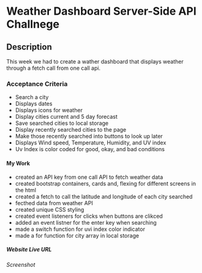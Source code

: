 # Weather Dashboard Server-Side API Challnege

## Description
This week we had to create a wather dashboard that displays weather through a fetch call from one call api.

### Acceptance Criteria
* Search a city
* Displays dates
* Displays icons for weather
* Display cities current and 5 day forecast
* Save searched cities to local storage 
* Display recently searched cities to the page
* Make those recently searched into buttons to look up later
* Displays Wind speed, Temperature, Humidity, and UV index
* Uv Index is color coded for good, okay, and bad conditions

#### My Work
* created an API key from one call API to fetch weather data
* created bootstrap containers, cards and, flexing for different screens in the html
* created a fetch to call the latitude and longitude of each city searched
* fecthed data from weather API
* created unique CSS styling
* created event listeners for clicks when buttons are clikced
* added an event listner for the enter key when searching
* made a switch function for uvi index color indicator
* made a for function for city array in local storage

##### Website Live URL

###### Screenshot
